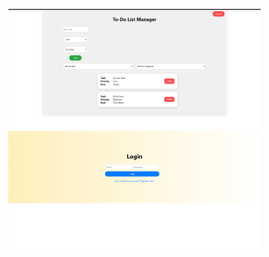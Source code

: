 ![Home Page](https://github.com/ashish6646/ToDo-List/blob/6847187c0f26c92828069db3ed11fcb13f41c5d1/assets/Home%20Page.png)
![Sign In Page](https://github.com/ashish6646/ToDo-List/blob/6847187c0f26c92828069db3ed11fcb13f41c5d1/assets/SignIn%20Page.png)



